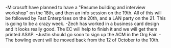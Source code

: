 -Microsoft have planned to have a "Resume building and interview workshop" on the 18th, and then an info session on the 19th. All of this will be followed by Fast Enterprises on the 20th, and a LAN party on the 21. This is going to be a crazy week.
-Zech has worked in a business card design and it looks really good. The EC will help to finish it and we will get them printed ASAP.
-Justin should go soon to sign up the ACM in the Org Fair.
-The bowling event will be moved back from the 12 of October to the 10th.